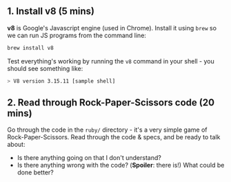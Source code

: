 ## 1. Install v8 (5 mins)

**v8** is Google's Javascript engine (used in Chrome). Install it using `brew` so we can run JS programs from the command line:

```bash
brew install v8
```

Test everything's working by running the `v8` command in your shell - you should see something like:

```bash
> V8 version 3.15.11 [sample shell]
```

## 2. Read through Rock-Paper-Scissors code (20 mins)

Go through the code in the `ruby/` directory - it's a very simple game of Rock-Paper-Scissors. Read through the code & specs, and be ready to talk about:

- Is there anything going on that I don't understand?
- Is there anything wrong with the code? (<strong>Spoiler</strong>: there is!) What could be done better?